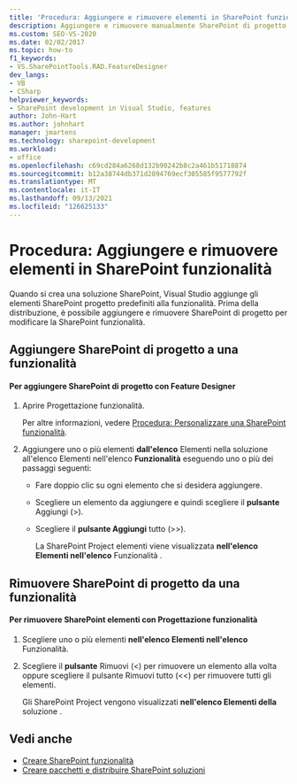 ```yaml
---
title: 'Procedura: Aggiungere e rimuovere elementi in SharePoint funzionalità | Microsoft Docs'
description: Aggiungere e rimuovere manualmente SharePoint di progetto per SharePoint funzionalità usando Progettazione funzionalità in Visual Studio.
ms.custom: SEO-VS-2020
ms.date: 02/02/2017
ms.topic: how-to
f1_keywords:
- VS.SharePointTools.RAD.FeatureDesigner
dev_langs:
- VB
- CSharp
helpviewer_keywords:
- SharePoint development in Visual Studio, features
author: John-Hart
ms.author: johnhart
manager: jmartens
ms.technology: sharepoint-development
ms.workload:
- office
ms.openlocfilehash: c69cd284a6268d132b90242b8c2a461b51718874
ms.sourcegitcommit: b12a38744db371d2894769ecf305585f9577792f
ms.translationtype: MT
ms.contentlocale: it-IT
ms.lasthandoff: 09/13/2021
ms.locfileid: "126625133"
---
```

# <a name="how-to-add-and-remove-items-to-sharepoint-features"></a>Procedura: Aggiungere e rimuovere elementi in SharePoint funzionalità
  Quando si crea una soluzione SharePoint, Visual Studio aggiunge gli elementi SharePoint progetto predefiniti alla funzionalità. Prima della distribuzione, è possibile aggiungere e rimuovere SharePoint di progetto per modificare la SharePoint funzionalità.

## <a name="add-sharepoint-project-items-to-a-feature"></a>Aggiungere SharePoint di progetto a una funzionalità

#### <a name="to-add-sharepoint-project-items-with-the-feature-designer"></a>Per aggiungere SharePoint di progetto con Feature Designer

1. Aprire Progettazione funzionalità.

    Per altre informazioni, vedere [Procedura: Personalizzare una SharePoint funzionalità](../sharepoint/how-to-customize-a-sharepoint-feature.md).

2. Aggiungere uno o più elementi **dall'elenco** Elementi nella soluzione all'elenco Elementi nell'elenco **Funzionalità** eseguendo uno o più dei passaggi seguenti:

   - Fare doppio clic su ogni elemento che si desidera aggiungere.

   - Scegliere un elemento da aggiungere e quindi scegliere il **pulsante** Aggiungi (>).

   - Scegliere il **pulsante Aggiungi** tutto (>>).

     La SharePoint Project elementi viene visualizzata **nell'elenco Elementi nell'elenco** Funzionalità .

## <a name="remove-sharepoint-project-items-from-a-feature"></a>Rimuovere SharePoint di progetto da una funzionalità

#### <a name="to-remove-sharepoint-items-with-the-feature-designer"></a>Per rimuovere SharePoint elementi con Progettazione funzionalità

1. Scegliere uno o più elementi **nell'elenco Elementi nell'elenco** Funzionalità.

2. Scegliere il **pulsante** Rimuovi (<) per rimuovere un elemento alla  volta oppure scegliere il pulsante Rimuovi tutto (<<) per rimuovere tutti gli elementi.

     Gli SharePoint Project vengono visualizzati **nell'elenco Elementi della** soluzione .

## <a name="see-also"></a>Vedi anche
- [Creare SharePoint funzionalità](../sharepoint/creating-sharepoint-features.md)
- [Creare pacchetti e distribuire SharePoint soluzioni](../sharepoint/packaging-and-deploying-sharepoint-solutions.md)
